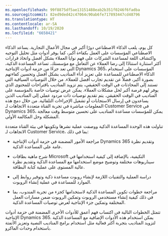 ```yaml
---
ms.openlocfilehash: 99f8875df5ae13151488eab2b351f0246f6fadba
ms.sourcegitcommit: 82ed9ded42c47064c90ab6fe717893447cd48796
ms.translationtype: HT
ms.contentlocale: ar-SA
ms.lasthandoff: 10/19/2020
ms.locfileid: "6658421"
---
```

كل يوم، يلعب الذكاء الاصطناعي دورًا أكبر في مجال الأعمال التجارية. يساعد الذكاء الاصطناعي المؤسسات على العمل بكفاءة أكبر، كما يوفر أدوات مثل تحليل التوجيه واكتشاف اللغة لمساعدة الشركات على فهم نوايا العملاء بشكل أفضل واتخاذ قرارات أكثر استنارة استنادًا إلى رضا العملاء عن التعامل مع مؤسستك. تساعد المساعدة الذكية، التي تعد جزءًا من حزمة أدوات الإنتاجية Dynamics 365، المؤسسات على استخدام الذكاء الاصطناعي للمساعدة على تعزيز أداء المناديب بشكل أفضل وتحسين كفاءتهم بصورة أكبر، فضلاً عن تقديم تجارب أفضل للعملاء. من خلال التوصيات السياقية التي تستند إلى المحادثات في الوقت الحقيقي، يتم تزويد المناديب باقتراحات للمحتوى الذي يوفر لهم فرصة أكبر لحل مشكلات العملاء. يمكن عرض توصيات خاصة بالمؤسسة على المناديب في الوقت الحقيقي. يتم تقديم توصيات ذات مردود عملي إلى المناديب الذين يساعدون في إرسال الاستجابات أو تشغيل الإجراءات التلقائية. من خلال دمج هذه المعلومات مباشرة في تجربة القناة متعددة الاتجاهات لـ Customer Service في Dynamics 365، يمكن للمؤسسات مساعدة المناديب على تحسين متوسط وقت معالجة المشكلة وحل المكالمة الأولى.

تناولت هذه الوحدة المساعدة الذكية ووصفت عملية نشرها وتكوينها في بيئة القناة متعددة الاتجاهات لـ Customer Service، بما في ذلك:

- مراجعة الأمور المضمنة في حزمة أدوات الإنتاجية Dynamics 365 وتقديم نظرة عامة على المساعدة الذكية.

- شرح ماهية بطاقات Microsoft التكيفية، بالإضافة إلى كيفية استخدامها في سيناريوهات مختلفة وتوضيح موضع استخدامها مع المساعدة الذكية وتقديم نظرة عالية المستوى على عملية كتابة البطاقة.

- دراسة العملية والتقنيات اللازمة لإنشاء روبوت مساعدة ذكية وتوفير روابط إلى الموارد للمساعدة في عملية إنشاء الروبوت.

- مراجعة خطوات تكوين المساعدة الذكية لاستخدامها كجزء من تجربة المندوب، بما في ذلك كيفية إنشاء مستخدمي الروبوت وتمكين الروبوت ضمن مسارات العمل المختلفة وتمكين جزء الإنتاجية لعرض توصيات المساعدة الذكية.

تتمثل الخطوات التالية في اكتساب فهم أعمق للأدوات الأخرى المضمنة في حزمة أدوات الإنتاجية Dynamics 365. يمكن استخدام هذه الأدوات الإضافية مع المساعدة الذكية لتزويد المناديب بتجربة أكثر فعالية مثل استخدام برامج المناديب النصية وتعزيز الأتمتة باستخدام وحدات الماكرو.
